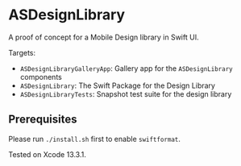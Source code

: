 #  ASDesignLibrary 

A proof of concept for a Mobile Design library in Swift UI.

Targets:

- `ASDesignLibraryGalleryApp`: Gallery app for the `ASDesignLibrary` components
- `ASDesignLibrary`: The Swift Package for the Design Library
- `ASDesignLibraryTests`: Snapshot test suite for the design library

## Prerequisites

Please run `./install.sh` first to enable `swiftformat`. 

Tested on Xcode 13.3.1.